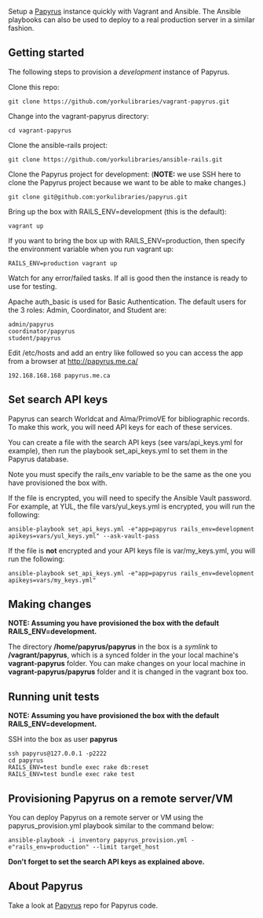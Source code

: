 Setup a [Papyrus](https://github.com/yorkulibraries/papyrus) instance quickly with Vagrant and Ansible. The Ansible playbooks can also be used to deploy to a real production server in a similar fashion.


## Getting started

The following steps to provision a *development* instance of Papyrus.  

Clone this repo:
```
git clone https://github.com/yorkulibraries/vagrant-papyrus.git
```

Change into the vagrant-papyrus directory:
```
cd vagrant-papyrus
```

Clone the ansible-rails project:
```
git clone https://github.com/yorkulibraries/ansible-rails.git
```

Clone the Papyrus project for development: (**NOTE:** we use SSH here to clone the Papyrus project because we want to be able to make changes.)
```
git clone git@github.com:yorkulibraries/papyrus.git
```

Bring up the box with RAILS_ENV=development (this is the default):

```
vagrant up
```

If you want to bring the box up with RAILS_ENV=production, then specify the environment variable when you run vagrant up:

```
RAILS_ENV=production vagrant up
```

Watch for any error/failed tasks. If all is good then the instance is ready to use for testing.

Apache auth_basic is used for Basic Authentication. The default users for the 3 roles: Admin, Coordinator, and Student are:

```
admin/papyrus
coordinator/papyrus
student/papyrus
```

Edit /etc/hosts and add an entry like followed so you can access the app from a browser at http://papyrus.me.ca/

```
192.168.168.168 papyrus.me.ca
```

## Set search API keys

Papyrus can search Worldcat and Alma/PrimoVE for bibliographic records. To make this work, you will need API keys for each of these services.

You can create a file with the search API keys (see vars/api_keys.yml for example), then run the playbook set_api_keys.yml to set them in the Papyrus database.

Note you must specify the rails_env variable to be the same as the one you have provisioned the box with.

If the file is encrypted, you will need to specify the Ansible Vault password. For example, at YUL, the file vars/yul_keys.yml is encrypted, you will run the following:

```
ansible-playbook set_api_keys.yml -e"app=papyrus rails_env=development apikeys=vars/yul_keys.yml" --ask-vault-pass
```

If the file is **not** encrypted and your API keys file is var/my_keys.yml, you will run the following:

```
ansible-playbook set_api_keys.yml -e"app=papyrus rails_env=development apikeys=vars/my_keys.yml"
```

## Making changes

**NOTE: Assuming you have provisioned the box with the default RAILS_ENV=development.**

The directory **/home/papyrus/papyrus** in the box is a *symlink* to **/vagrant/papyrus**, which is a synced folder in the your local machine's **vagrant-papyrus** folder.
You can make changes on your local machine in **vagrant-papyrus/papyrus** folder and it is changed in the vagrant box too. 

## Running unit tests

**NOTE: Assuming you have provisioned the box with the default RAILS_ENV=development.**

SSH into the box as user **papyrus**
```
ssh papyrus@127.0.0.1 -p2222
cd papyrus
RAILS_ENV=test bundle exec rake db:reset
RAILS_ENV=test bundle exec rake test
```

## Provisioning Papyrus on a remote server/VM

You can deploy Papyrus on a remote server or VM using the papyrus_provision.yml playbook similar to the command below:

```
ansible-playbook -i inventory papyrus_provision.yml -e"rails_env=production" --limit target_host 
```

**Don't forget to set the search API keys as explained above.**

## About Papyrus
Take a look at [Papyrus](https://github.com/yorkulibraries/papyrus) repo for Papyrus code.
